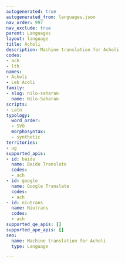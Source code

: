 ```yaml
---
autogenerated: true
autogenerated_from: languages.json
nav_order: 997
nav_exclude: true
parent: Languages
layout: language
title: Acholi
description: Machine translation for Acholi
codes:
- ach
- lth
names:
- Acholi
- Leb Acoli
family:
- slug: nilo-saharan
  name: Nilo-Saharan
scripts:
- Latn
typology:
  word_order:
  - SVO
  morphosyntax:
  - synthetic
territories:
- ug
supported_apis:
- id: baidu
  name: Baidu Translate
  codes:
  - ach
- id: google
  name: Google Translate
  codes:
  - ach
- id: niutrans
  name: Niutrans
  codes:
  - ach
supported_qe_apis: []
supported_ape_apis: []
seo:
  name: Machine translation for Acholi
  type: Language

---
```


